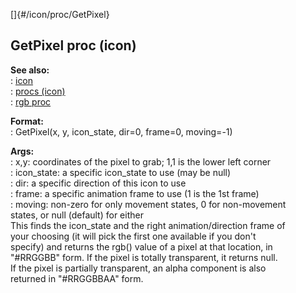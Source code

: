 []{#/icon/proc/GetPixel}    
## GetPixel proc (icon)    
**See also:**    
:   [icon](/ref/icon.md)    
:   [procs (icon)](/ref/icon/proc.md)    
:   [rgb proc](/ref/proc/rgb.md)    
<!-- -->    
**Format:**    
:   GetPixel(x, y, icon_state, dir=0, frame=0, moving=-1)    
<!-- -->    
**Args:**    
:   x,y: coordinates of the pixel to grab; 1,1 is the lower left corner    
:   icon_state: a specific icon_state to use (may be null)    
:   dir: a specific direction of this icon to use    
:   frame: a specific animation frame to use (1 is the 1st frame)    
:   moving: non-zero for only movement states, 0 for non-movement    
    states, or null (default) for either    
This finds the icon_state and the right animation/direction frame of    
your choosing (it will pick the first one available if you don\'t    
specify) and returns the rgb() value of a pixel at that location, in    
\"#RRGGBB\" form. If the pixel is totally transparent, it returns null.    
If the pixel is partially transparent, an alpha component is also    
returned in \"#RRGGBBAA\" form.  